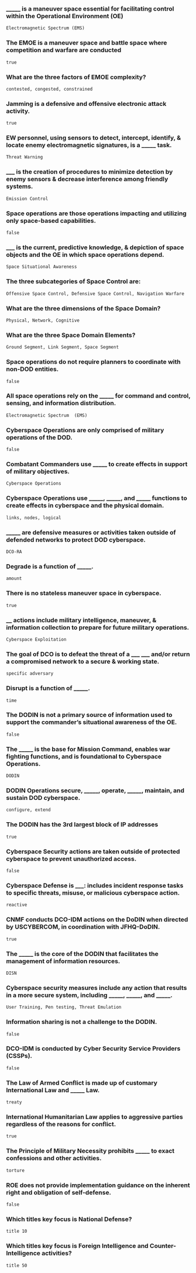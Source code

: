### _____ is a maneuver space essential for facilitating control within the Operational Environment (OE)
```
Electromagnetic Spectrum (EMS)
```
### The EMOE is a maneuver space and battle space where competition and warfare are conducted
```
true
```
### What are the three factors of EMOE complexity?
```
contested, congested, constrained
```
### Jamming is a defensive and offensive electronic attack activity.
```
true
```
### EW personnel, using sensors to detect, intercept, identify, & locate enemy electromagnetic signatures, is a _____ task.
```
Threat Warning
```
### ___ is the creation of procedures to minimize detection by enemy sensors & decrease interference among friendly systems.
```
Emission Control
```
### Space operations are those operations impacting and utilizing only space-based capabilities.
```
false
```
### ___ is the current, predictive knowledge, & depiction of space objects and the OE in which space operations depend.
```
Space Situational Awareness
```
### The three subcategories of Space Control are:
```
Offensive Space Control, Defensive Space Control, Navigation Warfare
```
### What are the three dimensions of the Space Domain?
```
Physical, Network, Cognitive
```
### What are the three Space Domain Elements?
```
Ground Segment, Link Segment, Space Segment
```
### Space operations do not require planners to coordinate with non-DOD entities.
```
false
```
### All space operations rely on the _____ for command and control, sensing, and information distribution.
```
Electromagnetic Spectrum  (EMS)
```
### Cyberspace Operations are only comprised of military operations of the DOD.
```
false
```
### Combatant Commanders use _____ to create effects in support of military objectives.
```
Cyberspace Operations
```
### Cyberspace Operations use _____, _____, and _____ functions to create effects in cyberspace and the physical domain.
```
links, nodes, logical
```
### _____ are defensive measures or activities taken outside of defended networks to protect DOD cyberspace.
```
DCO-RA
```
### Degrade is a function of _____.
```
amount
```
### There is no stateless maneuver space in cyberspace.
```
true
```
### __ actions include military intelligence, maneuver, & information collection to prepare for future military operations.
```
Cyberspace Exploitation
```
### The goal of DCO is to defeat the threat of a ___ ___ and/or return a compromised network to a secure & working state.
```
specific adversary
```
### Disrupt is a function of _____.
```
time
```
### The DODIN is not a primary source of information used to support the commander’s situational awareness of the OE.
```
false
```
### The _____ is the base for Mission Command, enables war fighting functions, and is foundational to Cyberspace Operations.
```
DODIN
```
### DODIN Operations secure, _____, operate, _____, maintain, and sustain DOD cyberspace.
```
configure, extend  
```
### The DODIN has the 3rd largest block of IP addresses
```
true
```
### Cyberspace Security actions are taken outside of protected cyberspace to prevent unauthorized access.
```
false
```
### Cyberspace Defense is ___: includes incident response tasks to specific threats, misuse, or malicious cyberspace action.
```
reactive
```
### CNMF conducts DCO-IDM actions on the DoDIN when directed by USCYBERCOM, in coordination with JFHQ-DoDIN.
```
true
```
### The _____ is the core of the DODIN that facilitates the management of information resources.
```
DISN
```
### Cyberspace security measures include any action that results in a more secure system, including _____, _____, and _____.
```
User Training, Pen testing, Threat Emulation
```
### Information sharing is not a challenge to the DODIN.
```
false
```
### DCO-IDM is conducted by Cyber Security Service Providers (CSSPs).
```
false
```
### The Law of Armed Conflict is made up of customary International Law and _____ Law.
```
treaty
```
### International Humanitarian Law applies to aggressive parties regardless of the reasons for conflict.
```
true
```
### The Principle of Military Necessity prohibits _____ to exact confessions and other activities.
```
torture
```
### ROE does not provide implementation guidance on the inherent right and obligation of self-defense.
```
false
```
### Which titles key focus is National Defense?
```
title 10
```
### Which titles key focus is Foreign Intelligence and Counter-Intelligence activities?
```
title 50
```
